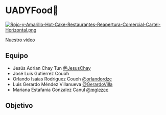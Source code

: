 # UADYFood🍔
[![Rojo-y-Amarillo-Hot-Cake-Restaurantes-Reapertura-Comercial-Cartel-Horizontal.png](https://i.postimg.cc/yYZRTJSg/Rojo-y-Amarillo-Hot-Cake-Restaurantes-Reapertura-Comercial-Cartel-Horizontal.png)](https://postimg.cc/zVq3zG78)
[](https://www.youtube.com/watch?v=O0u9QQ_I5sQ&ab_channel=FamousLam%C3%ADa)


[Nuestro video](https://www.youtube.com/watch?v=O0u9QQ_I5sQ&ab_channel=FamousLam%C3%ADa)

## Equipo
* Jesús Adrian Chay Tun [@JesusChay](https://github.com/JesusChay)
* José Luis Gutierrez Couoh []()
* Orlando Isaias Rodriguez Couoh [@orlandordzc](https://github.com/orlandordzc)
* Luis Gerardo Méndez Villanueva [@GerardoVilla](https://github.com/GerardoVillla)
* Mariana Estafania Gonzalez Canul [@mglezcc](https://github.com/mglezcc/mglezcc)


## Objetivo





